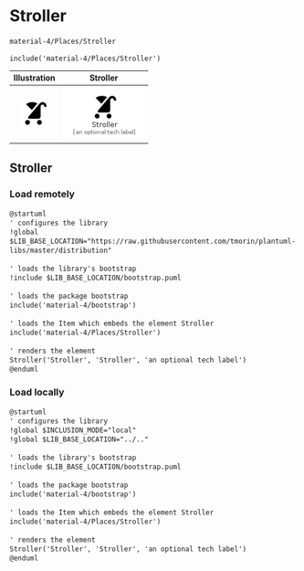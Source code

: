 # Stroller


```text
material-4/Places/Stroller
```

```text
include('material-4/Places/Stroller')
```



| Illustration | Stroller |
| :---: | :---: |
| ![illustration for Illustration](../../material-4/Places/Stroller.png) | ![illustration for Stroller](../../material-4/Places/Stroller.Local.png) |




## Stroller

### Load remotely
```plantuml
@startuml
' configures the library
!global $LIB_BASE_LOCATION="https://raw.githubusercontent.com/tmorin/plantuml-libs/master/distribution"

' loads the library's bootstrap
!include $LIB_BASE_LOCATION/bootstrap.puml

' loads the package bootstrap
include('material-4/bootstrap')

' loads the Item which embeds the element Stroller
include('material-4/Places/Stroller')

' renders the element
Stroller('Stroller', 'Stroller', 'an optional tech label')
@enduml
```

### Load locally
```plantuml
@startuml
' configures the library
!global $INCLUSION_MODE="local"
!global $LIB_BASE_LOCATION="../.."

' loads the library's bootstrap
!include $LIB_BASE_LOCATION/bootstrap.puml

' loads the package bootstrap
include('material-4/bootstrap')

' loads the Item which embeds the element Stroller
include('material-4/Places/Stroller')

' renders the element
Stroller('Stroller', 'Stroller', 'an optional tech label')
@enduml
```

